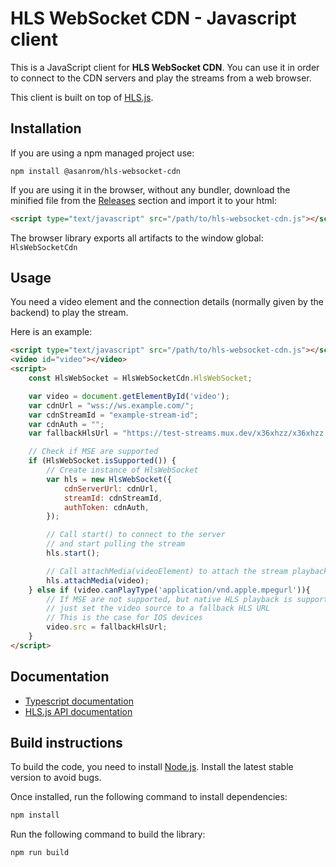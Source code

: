 # HLS WebSocket CDN - Javascript client

This is a JavaScript client for **HLS WebSocket CDN**. You can use it in order to connect to the CDN servers and play the streams from a web browser.

This client is built on top of [HLS.js](https://github.com/video-dev/hls.js).

## Installation

If you are using a npm managed project use:

```
npm install @asanrom/hls-websocket-cdn
```

If you are using it in the browser, without any bundler, download the minified file from the [Releases](https://github.com/AgustinSRG/hls-websocket-cdn/tags) section and import it to your html:

```html
<script type="text/javascript" src="/path/to/hls-websocket-cdn.js"></script>
```

The browser library exports all artifacts to the window global: `HlsWebSocketCdn`

## Usage

You need a video element and the connection details (normally given by the backend) to play the stream.

Here is an example:

```html
<script type="text/javascript" src="/path/to/hls-websocket-cdn.js"></script>
<video id="video"></video>
<script>
    const HlsWebSocket = HlsWebSocketCdn.HlsWebSocket;

    var video = document.getElementById('video');
    var cdnUrl = "wss://ws.example.com/";
    var cdnStreamId = "example-stream-id";
    var cdnAuth = "";
    var fallbackHlsUrl = "https://test-streams.mux.dev/x36xhzz/x36xhzz.m3u8";

    // Check if MSE are supported
    if (HlsWebSocket.isSupported()) {
        // Create instance of HlsWebSocket
        var hls = new HlsWebSocket({
            cdnServerUrl: cdnUrl,
            streamId: cdnStreamId,
            authToken: cdnAuth,
        });

        // Call start() to connect to the server
        // and start pulling the stream
        hls.start();

        // Call attachMedia(videoElement) to attach the stream playback to a video element
        hls.attachMedia(video);
    } else if (video.canPlayType('application/vnd.apple.mpegurl')){
        // If MSE are not supported, but native HLS playback is supported
        // just set the video source to a fallback HLS URL
        // This is the case for IOS devices
        video.src = fallbackHlsUrl;
    }
</script>
```

## Documentation

 - [Typescript documentation](https://agustinsrg.github.io/hls-websocket-cdn/client-js/docs)
 - [HLS.js API documentation](https://github.com/video-dev/hls.js/blob/master/docs/API.md)

## Build instructions

To build the code, you need to install [Node.js](https://nodejs.org/en/). Install the latest stable version to avoid bugs.

Once installed, run the following command to install dependencies:

```sh
npm install
```

Run the following command to build the library:

```sh
npm run build
```
